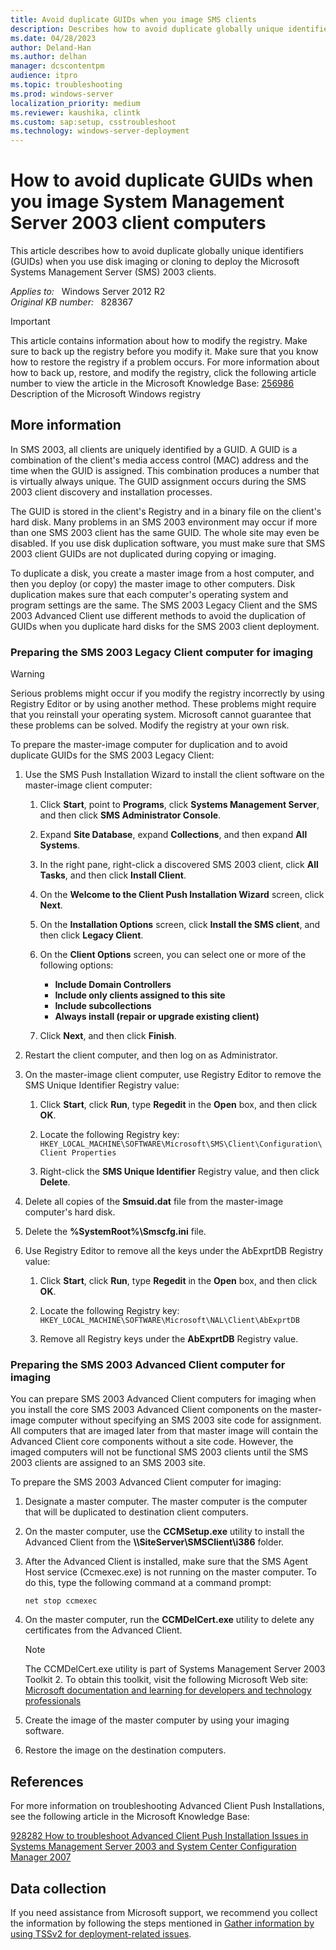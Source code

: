 ```yaml
---
title: Avoid duplicate GUIDs when you image SMS clients
description: Describes how to avoid duplicate globally unique identifiers (GUIDs) when you use disk imaging or cloning to deploy the Microsoft Systems Management Server (SMS) 2003 clients.
ms.date: 04/28/2023
author: Deland-Han
ms.author: delhan
manager: dcscontentpm
audience: itpro
ms.topic: troubleshooting
ms.prod: windows-server
localization_priority: medium
ms.reviewer: kaushika, clintk
ms.custom: sap:setup, csstroubleshoot
ms.technology: windows-server-deployment
---
```

# How to avoid duplicate GUIDs when you image System Management Server 2003 client computers

This article describes how to avoid duplicate globally unique identifiers (GUIDs) when you use disk imaging or cloning to deploy the Microsoft Systems Management Server (SMS) 2003 clients.

_Applies to:_ &nbsp; Windows Server 2012 R2  
_Original KB number:_ &nbsp; 828367

> [!IMPORTANT]
> This article contains information about how to modify the registry. Make sure to back up the registry before you modify it. Make sure that you know how to restore the registry if a problem occurs. For more information about how to back up, restore, and modify the registry, click the following article number to view the article in the Microsoft Knowledge Base: [256986](https://support.microsoft.com/help/256986) Description of the Microsoft Windows registry  

## More information

In SMS 2003, all clients are uniquely identified by a GUID. A GUID is a combination of the client's media access control (MAC) address and the time when the GUID is assigned. This combination produces a number that is virtually always unique. The GUID assignment occurs during the SMS 2003 client discovery and installation processes.

The GUID is stored in the client's Registry and in a binary file on the client's hard disk. Many problems in an SMS 2003 environment may occur if more than one SMS 2003 client has the same GUID. The whole site may even be disabled. If you use disk duplication software, you must make sure that SMS 2003 client GUIDs are not duplicated during copying or imaging.

To duplicate a disk, you create a master image from a host computer, and then you deploy (or copy) the master image to other computers. Disk duplication makes sure that each computer's operating system and program settings are the same. The SMS 2003 Legacy Client and the SMS 2003 Advanced Client use different methods to avoid the duplication of GUIDs when you duplicate hard disks for the SMS 2003 client deployment.

### Preparing the SMS 2003 Legacy Client computer for imaging

> [!WARNING]
> Serious problems might occur if you modify the registry incorrectly by using Registry Editor or by using another method. These problems might require that you reinstall your operating system. Microsoft cannot guarantee that these problems can be solved. Modify the registry at your own risk.  

To prepare the master-image computer for duplication and to avoid duplicate GUIDs for the SMS 2003 Legacy Client:

1. Use the SMS Push Installation Wizard to install the client software on the master-image client computer:

   1. Click **Start**, point to **Programs**, click **Systems Management Server**, and then click **SMS Administrator Console**.
   2. Expand **Site Database**, expand **Collections**, and then expand **All Systems**.
   3. In the right pane, right-click a discovered SMS 2003 client, click **All Tasks**, and then click **Install Client**.
   4. On the **Welcome to the Client Push Installation Wizard** screen, click **Next**.
   5. On the **Installation Options** screen, click **Install the SMS client**, and then click **Legacy Client**.
   6. On the **Client Options** screen, you can select one or more of the following options:

      - **Include Domain Controllers**  
      - **Include only clients assigned to this site**  
      - **Include subcollections**  
      - **Always install (repair or upgrade existing client)**  
   7. Click **Next**, and then click **Finish**.
2. Restart the client computer, and then log on as Administrator.
3. On the master-image client computer, use Registry Editor to remove the SMS Unique Identifier Registry value:

   1. Click **Start**, click **Run**, type **Regedit** in the **Open** box, and then click **OK**.
   2. Locate the following Registry key: `HKEY_LOCAL_MACHINE\SOFTWARE\Microsoft\SMS\Client\Configuration\Client Properties`  

   3. Right-click the **SMS Unique Identifier** Registry value, and then click **Delete**.
4. Delete all copies of the **Smsuid.dat** file from the master-image computer's hard disk.
5. Delete the **%SystemRoot%\Smscfg.ini** file.

6. Use Registry Editor to remove all the keys under the AbExprtDB Registry value:

   1. Click **Start**, click **Run**, type **Regedit** in the **Open** box, and then click **OK**.
   2. Locate the following Registry key: `HKEY_LOCAL_MACHINE\SOFTWARE\Microsoft\NAL\Client\AbExprtDB`  

   3. Remove all Registry keys under the **AbExprtDB** Registry value.

### Preparing the SMS 2003 Advanced Client computer for imaging

You can prepare SMS 2003 Advanced Client computers for imaging when you install the core SMS 2003 Advanced Client components on the master-image computer without specifying an SMS 2003 site code for assignment. All computers that are imaged later from that master image will contain the Advanced Client core components without a site code. However, the imaged computers will not be functional SMS 2003 clients until the SMS 2003 clients are assigned to an SMS 2003 site.

To prepare the SMS 2003 Advanced Client computer for imaging:

1. Designate a master computer. The master computer is the computer that will be duplicated to destination client computers.
2. On the master computer, use the **CCMSetup.exe** utility to install the Advanced Client from the **\\\\**SiteServer**\SMSClient\i386** folder.
3. After the Advanced Client is installed, make sure that the SMS Agent Host service (Ccmexec.exe) is not running on the master computer. To do this, type the following command at a command prompt:  

    ```console
    net stop ccmexec  
    ```

4. On the master computer, run the **CCMDelCert.exe** utility to delete any certificates from the Advanced Client.

   > [!Note]
   > The CCMDelCert.exe utility is part of Systems Management Server 2003 Toolkit 2. To obtain this toolkit, visit the following Microsoft Web site: [Microsoft documentation and learning for developers and technology professionals](https://technet.microsoft.com/bb676787.aspx)  

5. Create the image of the master computer by using your imaging software.
6. Restore the image on the destination computers.

## References

For more information on troubleshooting Advanced Client Push Installations, see the following article in the Microsoft Knowledge Base:

[928282 How to troubleshoot Advanced Client Push Installation Issues in Systems Management Server 2003 and System Center Configuration Manager 2007](https://support.microsoft.com/help/925282)

## Data collection

If you need assistance from Microsoft support, we recommend you collect the information by following the steps mentioned in [Gather information by using TSSv2 for deployment-related issues](../../windows-client/windows-troubleshooters/gather-information-using-tssv2-deployment.md).
